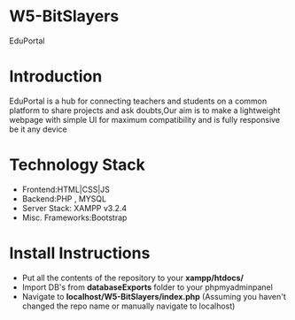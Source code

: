 # W5-BitSlayers
EduPortal


# Introduction
EduPortal is a hub for connecting teachers and students on a common platform to share projects and ask doubts,Our aim is to make a lightweight webpage with simple UI for maximum compatibility and is fully responsive be it any device

# Technology Stack
  - Frontend:HTML|CSS|JS
  - Backend:PHP , MYSQL
  - Server Stack: XAMPP v3.2.4
  - Misc. Frameworks:Bootstrap


# Install Instructions
  - Put all the contents of the repository to your **xampp/htdocs/**
  - Import DB's from **databaseExports** folder to your phpmyadminpanel
  - Navigate to **localhost/W5-BitSlayers/index.php** (Assuming you haven't changed the repo name or manually navigate to localhost)
